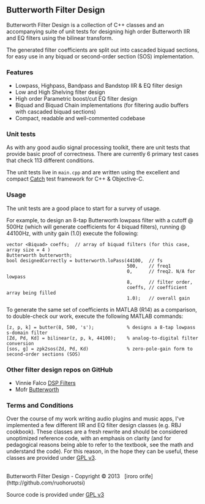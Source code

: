 ## Butterworth Filter Design

Butterworth Filter Design is a collection of C++ classes and an accompanying suite of unit tests for designing high order Butterworth IIR and EQ filters using the bilinear transform. 

The generated filter coefficients are split out into cascaded biquad sections, for easy use in any biquad or second-order section (SOS) implementation.

### Features
- Lowpass, Highpass, Bandpass and Bandstop IIR & EQ filter design 
- Low and High Shelving filter design
- High order Parametric boost/cut EQ filter design
- Biquad and Biquad Chain implementations (for filtering audio buffers with cascaded biquad sections)
- Compact, readable and well-commented codebase


### Unit tests
As with any good audio signal processing toolkit, there are unit tests that provide basic proof of correctness. There are currently 6 primary test cases that check 113 different conditions.

The unit tests live in `main.cpp` and are written using the excellent and compact [Catch](https://github.com/philsquared/Catch) test framework for C++ & Objective-C.

### Usage
The unit tests are a good place to start for a survey of usage. 

For example, to design an 8-tap Butterworth lowpass filter with a cutoff @ 500Hz (which will generate coefficients for 4 biquad filters), running @ 44100Hz, with unity gain (1.0) execute the following:


```
vector <Biquad> coeffs;  // array of biquad filters (for this case, array size = 4 )
Butterworth butterworth;
bool designedCorrectly = butterworth.loPass(44100,  // fs
									  		500,    // freq1
									  		0,      // freq2. N/A for lowpass
									  		8, 	    // filter order,
									  		coeffs, // coefficient array being filled
									  		1.0);   // overall gain
```



To generate the same set of coefficients in MATLAB (R14) as a comparison, to double-check our work, execute the following MATLAB commands:

```
[z, p, k] = butter(8, 500, 's');			% designs a 8-tap lowpass s-domain filter
[Zd, Pd, Kd] = bilinear(z, p, k, 44100);	% analog-to-digital filter conversion
[sos, g] = zpk2sos(Zd, Pd, Kd)				% zero-pole-gain form to second-order sections (SOS)
```

												

### Other filter design repos on GitHub
* Vinnie Falco	[DSP Filters](https://github.com/vinniefalco/DSPFilters)
* Mofr	[Butterworth](https://github.com/mofr/Butterworth)

### Terms and Conditions
Over the course of my work writing audio plugins and music apps, I've implemented a few different IIR and EQ filter design classes (e.g. RBJ cookbook). These classes are a fresh rewrite and should be considered unoptimized reference code, with an emphasis on clarity (and for pedagogical reasons being able to refer to the textbook, see the math and understand the code). For this reason, in the hope they can be useful, these classes are provided under [GPL v3](http://www.gnu.org/licenses/gpl.html). 

<br/>
Butterworth Filter Design - Copyright © 2013  &nbsp; [iroro orife](http://github.com/ruohoruotsi)

Source code is provided under [GPL v3](http://www.gnu.org/licenses/gpl.html)
